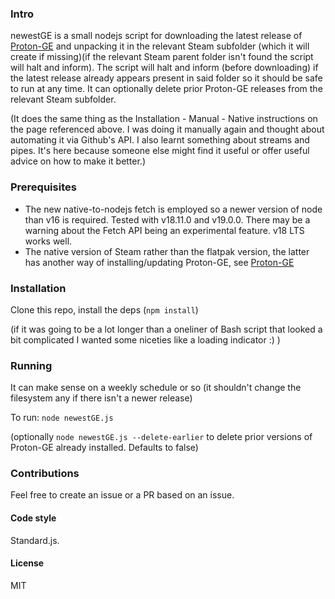 ### Intro
newestGE is a small nodejs script for downloading the latest release of [Proton-GE](https://github.com/GloriousEggroll/proton-ge-custom#native) and unpacking it in the relevant Steam subfolder (which it will create if missing)(if the relevant Steam parent folder isn't found the script will halt and inform). The script will halt and inform (before downloading) if the latest release already appears present in said folder so it should be safe to run at any time. It can optionally delete prior Proton-GE releases from the relevant Steam subfolder. 

(It does the same thing as the Installation - Manual - Native instructions on the page referenced above. I was doing it manually again and thought about automating it via Github's API. I also learnt something about streams and pipes. It's here because someone else might find it useful or offer useful advice on how to make it better.)

### Prerequisites
- The new native-to-nodejs fetch is employed so a newer version of node than v16 is required. Tested with v18.11.0 and v19.0.0. There may be a warning about the Fetch API being an experimental feature. v18 LTS works well. 
- The native version of Steam rather than the flatpak version, the latter has another way of installing/updating Proton-GE, see 
[Proton-GE](https://github.com/GloriousEggroll/proton-ge-custom#flatpak)

### Installation
Clone this repo, install the deps (`npm install`) 

(if it was going to be a lot longer than a oneliner of Bash script that looked a bit complicated I wanted some niceties like a loading indicator :) ) 

### Running
It can make sense on a weekly schedule or so (it shouldn't change the filesystem any if there isn't a newer release)


To run:
`node newestGE.js`

(optionally `node newestGE.js --delete-earlier` to delete prior versions of Proton-GE already installed. Defaults to false)

### Contributions
Feel free to create an issue or a PR based on an issue.

#### Code style
Standard.js. 

#### License
MIT
